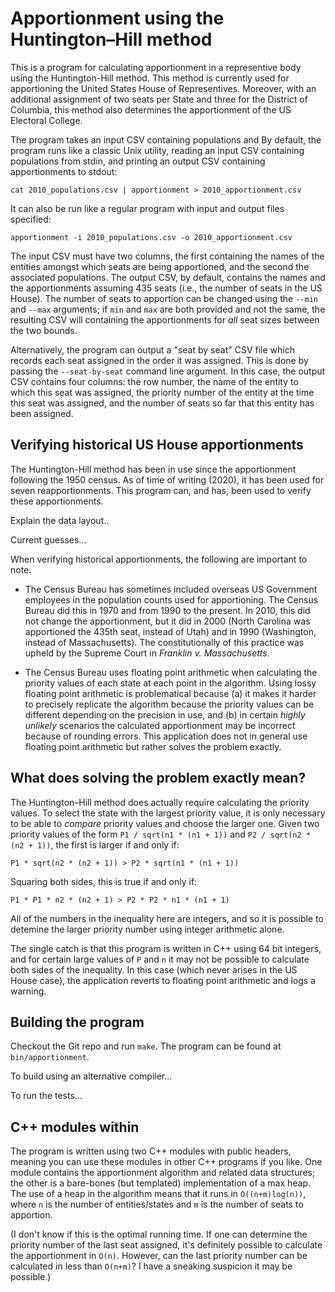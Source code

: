 # Apportionment using the Huntington–Hill method

This is a program for calculating apportionment in a representive body using the Huntington-Hill method.
This method is currently used for apportioning the United States House of Representives.
Moreover, with an additional assignment of two seats per State and three for the District of Columbia,
    this method also determines the apportionment of the US Electoral College.

The program takes an input CSV containing populations and
By default, the program runs like a classic Unix utility, 
    reading an input CSV containing populations from stdin, 
    and printing an output CSV containing apportionments to stdout:

    cat 2010_populations.csv | apportionment > 2010_apportionment.csv

It can also be run like a regular program with input and output files specified:

    apportionment -i 2010_populations.csv -o 2010_apportionment.csv

The input CSV must have two columns, the first containing the names of the entities amongst which seats are being apportioned,
    and the second the associated populations.
The output CSV, by default, contains the names and the apportionments assuming 435 seats
    (i.e., the number of seats in the US House).
The number of seats to apportion can be changed using the `--min` and `--max` arguments;
    if `min` and `max` are both provided and not the same, the resulting CSV will containing the apportionments
    for _all_ seat sizes between the two bounds.

Alternatively, the program can output a "seat by seat" CSV file
    which records each seat assigned in the order it was assigned.
This is done by passing the `--seat-by-seat` command line argument.
In this case, the output CSV contains four columns:
    the row number, 
    the name of the entity to which this seat was assigned,
    the priority number of the entity at the time this seat was assigned,
    and the number of seats so far that this entity has been assigned.

## Verifying historical US House apportionments

The Huntington-Hill method has been in use since the apportionment following the 1950 census.
As of time of writing (2020), it has been used for seven reapportionments.
This program can, and has, been used to verify these apportionments.

Explain the data layout..

Current guesses...

When verifying historical apportionments, the following are important to note.

- The Census Bureau has sometimes included overseas US Government 
    employees in the population counts used for apportioning.
    The Census Bureau did this in 1970 and from 1990 to the present.
    In 2010, this did not change the apportionment, but it did in
    2000 (North Carolina was apportioned the 435th seat, instead of Utah)
    and in 1990 (Washington, instead of Massachusetts).
    The constitutionally of this practice was upheld by the Supreme Court in _Franklin v. Massachusetts_.

- The Census Bureau uses floating point arithmetic when calculating 
    the priority values of each state at each point in the algorithm.
    Using lossy floating point arithmetic is problematical because
    (a) it makes it harder to precisely replicate the 
        algorithm because the priority values can be 
        different depending on the precision in use, and
    (b) in certain _highly unlikely_ scenarios the calculated apportionment
        may be incorrect because of rounding errors.
    This application does not in general use floating point arithmetic
    but rather solves the problem exactly.

## What does solving the problem exactly mean?

The Huntington–Hill method does actually require calculating the priority values.
To select the state with the largest priority value, it is only necessary to 
be able to _compare_ priority values and choose the larger one.
Given two priority values of the form 
`P1 / sqrt(n1 * (n1 + 1))` and
`P2 / sqrt(n2 * (n2 + 1))`, the first is larger if and only if:

    P1 * sqrt(n2 * (n2 + 1)) > P2 * sqrt(n1 * (n1 + 1))

Squaring both sides, this is true if and only if:

    P1 * P1 * n2 * (n2 + 1) > P2 * P2 * n1 * (n1 + 1)

All of the numbers in the inequality here are integers, and
so it is possible to detemine the larger priority number using integer arithmetic alone.

The single catch is that this program is written in C++ using 64 bit integers,
and for certain large values of `P` and `n` it may not be possible
to calculate both sides of the inequality.
In this case (which never arises in the US House case),
the application reverts to floating point arithmetic and logs a warning.


## Building the program

Checkout the Git repo and run `make`.
The program can be found at `bin/apportionment`.

To build using an alternative compiler...

To run the tests...


## C++ modules within

The program is written using two C++ modules with public headers, 
    meaning you can use these modules in other C++ programs if you like.
One module contains the apportionment algorithm and related data structures;
    the other is a bare-bones (but templated) implementation of a max heap.
The use of a heap in the algorithm means that it runs in `O((n+m)log(n))`,
    where `n` is the number of entities/states and `m` is the number of seats to apportion.

(I don't know if this is the optimal running time.
If one can determine the priority number of the last seat assigned,
it's definitely possible to calculate the apportionment in `O(n)`.
However, can the last priority number can be calculated in less than `O(n+m)`? I have a
sneaking suspicion it may be possible.)

